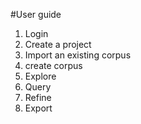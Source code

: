 #User guide

1. Login
2. Create a project
3. Import an existing corpus
4. create corpus
5. Explore
6. Query
7. Refine
8. Export
